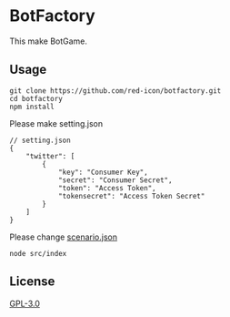 # BotFactory
This make BotGame.

## Usage
```
git clone https://github.com/red-icon/botfactory.git
cd botfactory
npm install
```

Please make setting.json

```
// setting.json
{
    "twitter": [
        {
            "key": "Consumer Key",
            "secret": "Consumer Secret",
            "token": "Access Token",
            "tokensecret": "Access Token Secret"
        }
    ]
}
```
Please change [scenario.json](./secnario.json)

```
node src/index
```

## License
[GPL-3.0](./LICENSE)
